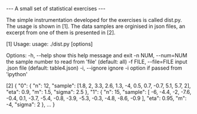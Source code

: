 --- A small set of statistical exercises ---

The simple instrumentation developed for the exercises is called dist.py. The
usage is shown in [1]. The data samples are orginised in json files, an excerpt
from one of them is presented in [2].

[1]
Usage:
    usage: ./dist.py [options]


Options:
  -h, --help            show this help message and exit
  -n NUM, --num=NUM     the sample number to read from 'file' (default: all)
  -f FILE, --file=FILE  input .json file (default: table4.json)
  -i, --ignore          ignore -i option if passed from 'ipython'


[2]
{
"0": {
 "n": 12,
 "sample": [1.8, 2, 3.3, 2.6, 1.3, -4, 0.5, 0.7, -0.7, 5.1, 5.7, 2],
 "eta": 0.9,
 "m": 1.5,
 "sigma": 2.5
},
"1": {
 "n": 15,
 "sample": [ -6, -4.4, -2, -7.6, -0.4, 0.1, -3.7, -5.4, -0.8, -3.9, -5.3, -0.3, -4.8, -8.6, -0.9 ],
 "eta": 0.95,
 "m": -4,
 "sigma": 2
},
...
}

